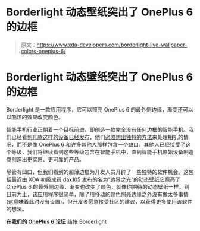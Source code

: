 # Borderlight 动态壁纸突出了 OnePlus 6 的边框

> 原文：<https://www.xda-developers.com/borderlight-live-wallpaper-colors-oneplus-6/>

# Borderlight 动态壁纸突出了 OnePlus 6 的边框

Borderlight 是一款应用程序，它可以照亮 OnePlus 6 的最外侧边缘，渐变还可以以酷炫的效果改变颜色。

智能手机行业正朝着一个目标前进，即创造一款完全没有任何边框的智能手机。我们已经看到[几款这样的设备已经发布](https://www.xda-developers.com/vivo-nex-india-launch/)，他们[必须想出独特的方法](https://www.xda-developers.com/oppo-find-x-pop-up-camera/)来处理相机的情况，而不是像 OnePlus 6 和许多其他人那样包含一个缺口。其他人已经接受了这个等级，我们将继续看到这些等级包含在智能手机中，直到智能手机原始设备制造商创造出更实惠、更可靠的产品。

尽管有凹口，但我们看到的超薄边框为开发人员开辟了一些独特的软件机会。这包括最近由 XDA 初级成员 [dax105](https://forum.xda-developers.com/member.php?u=5666298) 发布的名为“边界之光”的动态壁纸它照亮了 OnePlus 6 的最外侧边缘，渐变也改变了颜色，就像你期待的动态壁纸一样。到目前为止，该应用程序很简单，除了用移动的颜色照亮边缘之外没有做太多事情(这意味着此时没有设置)，但开发者愿意接受社区的建议，以获得更多使用该软件的想法。

[**在我们的 OnePlus 6 论坛**](https://forum.xda-developers.com/oneplus-6/themes/live-wallpaper-borderiight-amoled-edge-t3848817) 结帐 Borderlight